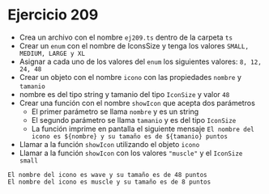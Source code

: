 # Ejercicio 209

- Crea un archivo con el nombre `ej209.ts` dentro de la carpeta `ts`
- Crear un `enum` con el nombre de IconsSize y tenga los valores `SMALL, MEDIUM, LARGE y XL`
- Asignar a cada uno de los valores del `enum` los siguientes valores: `8, 12, 24, 48`
- Crear un objeto con el nombre `icono` con las propiedades `nombre` y `tamanio`
- nombre es del tipo string y tamanio del tipo `IconSize` y valor `48`
- Crear una función con el nombre `showIcon` que acepta dos parámetros
  - El primer parámetro se llama `nombre` y es un string
  - El segundo parámetro se llama `tamanio` y es del tipo `IconSize`
  - La función imprime en pantalla el siguiente mensaje `El nombre del icono es ${nombre} y su tamaño es de ${tamanio} puntos`
- Llamar a la función `showIcon` utilizando el objeto `icono`
- Llamar a la función `showIcon` con los valores `"muscle"` y el `IconSize small`

```brash
El nombre del icono es wave y su tamaño es de 48 puntos
El nombre del icono es muscle y su tamaño es de 8 puntos
```
